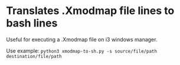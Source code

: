 <h1>Translates .Xmodmap file lines to bash lines</h1>

<p>Useful for executing a .Xmodmap file on i3 windows manager.</p>

<p>Use example: <code>python3 xmodmap-to-sh.py -s source/file/path destination/file/path</code></p>
